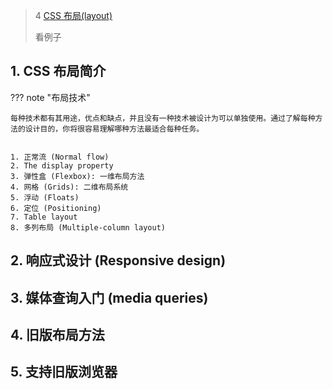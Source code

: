
> 4 [CSS 布局(layout)](https://developer.mozilla.org/en-US/docs/Learn/CSS/CSS_layout)
>
> 看例子

## 1. CSS 布局简介

??? note "布局技术"

    每种技术都有其用途，优点和缺点，并且没有一种技术被设计为可以单独使用。通过了解每种方法的设计目的，你将很容易理解哪种方法最适合每种任务。


    1. 正常流 (Normal flow)
    2. The display property
    3. 弹性盒 (Flexbox): 一维布局方法
    4. 网格 (Grids): 二维布局系统
    5. 浮动 (Floats)
    6. 定位 (Positioning)
    7. Table layout
    8. 多列布局 (Multiple-column layout)

## 2. 响应式设计 (Responsive design)

## 3. 媒体查询入门 (media queries)

## 4. 旧版布局方法

## 5. 支持旧版浏览器

